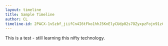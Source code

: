 ```yaml
---
layout: timeline
title: Sample Timeline
author: CL
timeline-id: 2PACX-1vSzbf_jiifCn4I6tFko1hhJ5KnElyCUdp02s7OZyxpzFojn91zC_ophsWKdQULRa9ZE7dBt64REpeIz
---
```

This is a test - still learning this nifty technology.